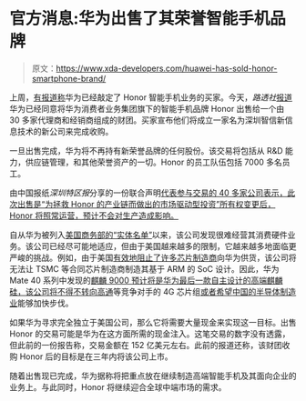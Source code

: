 # 官方消息:华为出售了其荣誉智能手机品牌

> 原文：<https://www.xda-developers.com/huawei-has-sold-honor-smartphone-brand/>

上周，[有报道称](https://www.xda-developers.com/huawei-finalized-buyer-honor-smartphone-business/)华为已经敲定了 Honor 智能手机业务的买家。今天，*路透社*[报道](https://www.reuters.com/article/huawei-technologies-ma-digital-china/huawei-to-sell-honor-brand-to-consortium-of-agents-and-dealers-in-bid-to-save-its-supply-chain-idUSL1N2I234C)华为已经同意将华为消费者业务集团旗下的智能手机品牌 Honor 出售给一个由 30 多家代理商和经销商组成的财团。买家宣布他们将成立一家名为深圳智信新信息技术的新公司来完成收购。

一旦出售完成，华为将不再持有新荣誉品牌的任何股份。该交易将包括从 R&D 能力，供应链管理，和其他荣誉资产的一切。Honor 的员工队伍包括 7000 多名员工。

由中国报纸*深圳特区报*分享的一份联合声明[代表参与交易的 40 多家公司表示，此次出售是“为拯救 Honor 的产业链而做出的市场驱动型投资”所有权变更后，Honor 将照常运营，预计不会对生产造成影响。](http://weibointl.api.weibo.com/share/184325214.html?weibo_id=4572144346335738)

自从华为被列入[美国商务部的“实体名单”](https://www.xda-developers.com/google-revoke-huawei-android-ban-blacklist/)以来，该公司发现很难经营其消费硬件业务。该公司已经尽可能地适应，但由于美国越来越多的限制，它越来越多地面临更严峻的挑战。例如，由于美国[有效地阻止了许多芯片制造商](https://www.xda-developers.com/us-government-blocks-chip-makers-huawei-hisilicon-kirin-soc/)向华为供货，该公司将无法让 TSMC 等合同芯片制造商制造其基于 ARM 的 SoC 设计。因此，华为 Mate 40 系列中发现的[麒麟 9000 预计将是华为最后一款自主设计的高端麒麟硅，该公司将不得不转向高通](https://www.xda-developers.com/huawei-mate-40-series-5nm-kirin-9000/)等竞争对手的 4G 芯片组[或者希望](https://www.xda-developers.com/qualcomm-receives-license-sell-4g-chipsets-huawei/)[中国的半导体制造业](https://www.xda-developers.com/u-s-considers-sanctioning-smic-chinas-largest-semiconductor-manufacturer/)能够加快步伐。

如果华为寻求完全独立于美国公司，那么它将需要大量现金来实现这一目标。出售 Honor 的交易可能是华为在这方面所需的现金注入。这笔交易的数字没有透露，但此前的一份报告称，交易金额在 152 亿美元左右。此前的报道还称，该财团收购 Honor 后的目标是在三年内将该公司上市。

随着出售现已完成，华为据称将把重点放在继续制造高端智能手机及其面向企业的业务上。与此同时，Honor 将继续迎合全球中端市场的需求。